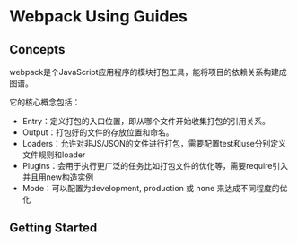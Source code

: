 # Webpack Using Guides

## Concepts

webpack是个JavaScript应用程序的模块打包工具，能将项目的依赖关系构建成图谱。

它的核心概念包括：

- Entry：定义打包的入口位置，即从哪个文件开始收集打包的引用关系。
- Output：打包好的文件的存放位置和命名。
- Loaders：允许对非JS/JSON的文件进行打包，需要配置test和use分别定义文件规则和loader
- Plugins：会用于执行更广泛的任务比如打包文件的优化等，需要require引入并且用new构造实例
- Mode：可以配置为development, production 或 none 来达成不同程度的优化


## Getting Started

